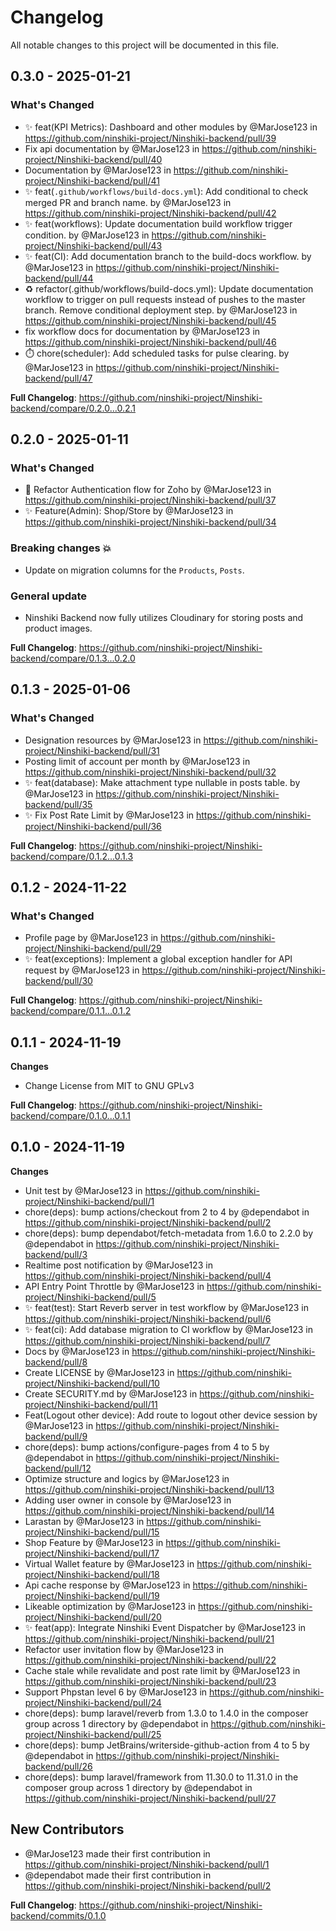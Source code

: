 <!--- BEGIN HEADER -->
# Changelog

All notable changes to this project will be documented in this file.

<!--- END HEADER -->
## 0.3.0 - 2025-01-21

### What's Changed

* ✨ feat(KPI Metrics): Dashboard and other modules by @MarJose123 in https://github.com/ninshiki-project/Ninshiki-backend/pull/39
* Fix api documentation by @MarJose123 in https://github.com/ninshiki-project/Ninshiki-backend/pull/40
* Documentation by @MarJose123 in https://github.com/ninshiki-project/Ninshiki-backend/pull/41
* ✨ feat(`.github/workflows/build-docs.yml`): Add conditional to check merged PR and branch name. by @MarJose123 in https://github.com/ninshiki-project/Ninshiki-backend/pull/42
* ✨ feat(workflows): Update documentation build workflow trigger condition. by @MarJose123 in https://github.com/ninshiki-project/Ninshiki-backend/pull/43
* ✨ feat(CI): Add documentation branch to the build-docs workflow. by @MarJose123 in https://github.com/ninshiki-project/Ninshiki-backend/pull/44
* ♻️ refactor(.github/workflows/build-docs.yml): Update documentation workflow to trigger on pull requests instead of pushes to the master branch. Remove conditional deployment step. by @MarJose123 in https://github.com/ninshiki-project/Ninshiki-backend/pull/45
* fix workflow docs for documentation by @MarJose123 in https://github.com/ninshiki-project/Ninshiki-backend/pull/46
* ⏱️ chore(scheduler): Add scheduled tasks for pulse clearing. by @MarJose123 in https://github.com/ninshiki-project/Ninshiki-backend/pull/47

**Full Changelog**: https://github.com/ninshiki-project/Ninshiki-backend/compare/0.2.0...0.2.1

## 0.2.0 - 2025-01-11

### What's Changed

* :hammer:  Refactor Authentication flow for Zoho by @MarJose123 in https://github.com/ninshiki-project/Ninshiki-backend/pull/37
* :sparkles: Feature(Admin): Shop/Store by @MarJose123 in https://github.com/ninshiki-project/Ninshiki-backend/pull/34

### Breaking changes :boom:

* Update on migration columns for the `Products`, `Posts`.

### General update

* Ninshiki Backend now fully utilizes Cloudinary for storing posts and product images.

**Full Changelog**: https://github.com/ninshiki-project/Ninshiki-backend/compare/0.1.3...0.2.0

## 0.1.3 - 2025-01-06

### What's Changed

* Designation resources by @MarJose123 in https://github.com/ninshiki-project/Ninshiki-backend/pull/31
* Posting limit of account per month by @MarJose123 in https://github.com/ninshiki-project/Ninshiki-backend/pull/32
* ✨ feat(database): Make attachment type nullable in posts table. by @MarJose123 in https://github.com/ninshiki-project/Ninshiki-backend/pull/35
* ✨ Fix Post Rate Limit by @MarJose123 in https://github.com/ninshiki-project/Ninshiki-backend/pull/36

**Full Changelog**: https://github.com/ninshiki-project/Ninshiki-backend/compare/0.1.2...0.1.3

## 0.1.2 - 2024-11-22

### What's Changed

* Profile page by @MarJose123 in https://github.com/ninshiki-project/Ninshiki-backend/pull/29
* ✨ feat(exceptions): Implement a global exception handler for API request by @MarJose123 in https://github.com/ninshiki-project/Ninshiki-backend/pull/30

**Full Changelog**: https://github.com/ninshiki-project/Ninshiki-backend/compare/0.1.1...0.1.2

## 0.1.1 - 2024-11-19

**Changes**

* Change License from MIT to GNU GPLv3

**Full Changelog**: https://github.com/ninshiki-project/Ninshiki-backend/compare/0.1.0...0.1.1

## 0.1.0 - 2024-11-19

**Changes**

* Unit test by @MarJose123 in https://github.com/ninshiki-project/Ninshiki-backend/pull/1
* chore(deps): bump actions/checkout from 2 to 4 by @dependabot in https://github.com/ninshiki-project/Ninshiki-backend/pull/2
* chore(deps): bump dependabot/fetch-metadata from 1.6.0 to 2.2.0 by @dependabot in https://github.com/ninshiki-project/Ninshiki-backend/pull/3
* Realtime post notification by @MarJose123 in https://github.com/ninshiki-project/Ninshiki-backend/pull/4
* API Entry Point Throttle by @MarJose123 in https://github.com/ninshiki-project/Ninshiki-backend/pull/5
* ✨ feat(test): Start Reverb server in test workflow by @MarJose123 in https://github.com/ninshiki-project/Ninshiki-backend/pull/6
* ✨ feat(ci): Add database migration to CI workflow by @MarJose123 in https://github.com/ninshiki-project/Ninshiki-backend/pull/7
* Docs by @MarJose123 in https://github.com/ninshiki-project/Ninshiki-backend/pull/8
* Create LICENSE by @MarJose123 in https://github.com/ninshiki-project/Ninshiki-backend/pull/10
* Create SECURITY.md by @MarJose123 in https://github.com/ninshiki-project/Ninshiki-backend/pull/11
* Feat(Logout other device): Add route to logout other device session by @MarJose123 in https://github.com/ninshiki-project/Ninshiki-backend/pull/9
* chore(deps): bump actions/configure-pages from 4 to 5 by @dependabot in https://github.com/ninshiki-project/Ninshiki-backend/pull/12
* Optimize structure and logics by @MarJose123 in https://github.com/ninshiki-project/Ninshiki-backend/pull/13
* Adding user owner in console by @MarJose123 in https://github.com/ninshiki-project/Ninshiki-backend/pull/14
* Larastan by @MarJose123 in https://github.com/ninshiki-project/Ninshiki-backend/pull/15
* Shop Feature by @MarJose123 in https://github.com/ninshiki-project/Ninshiki-backend/pull/17
* Virtual Wallet feature by @MarJose123 in https://github.com/ninshiki-project/Ninshiki-backend/pull/18
* Api cache response by @MarJose123 in https://github.com/ninshiki-project/Ninshiki-backend/pull/19
* Likeable optimization by @MarJose123 in https://github.com/ninshiki-project/Ninshiki-backend/pull/20
* ✨ feat(app): Integrate Ninshiki Event Dispatcher by @MarJose123 in https://github.com/ninshiki-project/Ninshiki-backend/pull/21
* Refactor user invitation flow by @MarJose123 in https://github.com/ninshiki-project/Ninshiki-backend/pull/22
* Cache stale while revalidate and post rate limit by @MarJose123 in https://github.com/ninshiki-project/Ninshiki-backend/pull/23
* Support Phpstan level 6  by @MarJose123 in https://github.com/ninshiki-project/Ninshiki-backend/pull/24
* chore(deps): bump laravel/reverb from 1.3.0 to 1.4.0 in the composer group across 1 directory by @dependabot in https://github.com/ninshiki-project/Ninshiki-backend/pull/25
* chore(deps): bump JetBrains/writerside-github-action from 4 to 5 by @dependabot in https://github.com/ninshiki-project/Ninshiki-backend/pull/26
* chore(deps): bump laravel/framework from 11.30.0 to 11.31.0 in the composer group across 1 directory by @dependabot in https://github.com/ninshiki-project/Ninshiki-backend/pull/27

## New Contributors

* @MarJose123 made their first contribution in https://github.com/ninshiki-project/Ninshiki-backend/pull/1
* @dependabot made their first contribution in https://github.com/ninshiki-project/Ninshiki-backend/pull/2

**Full Changelog**: https://github.com/ninshiki-project/Ninshiki-backend/commits/0.1.0
